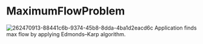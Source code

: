 # MaximumFlowProblem
![262470913-88441c6b-9374-45b8-8dda-4ba1d2eacd6c](https://github.com/Tricui11/MaximumFlowProblem/assets/42153889/208f4123-f957-448b-a3eb-7e763b0a6f88)
Application finds max flow by applying Edmonds–Karp algorithm.
